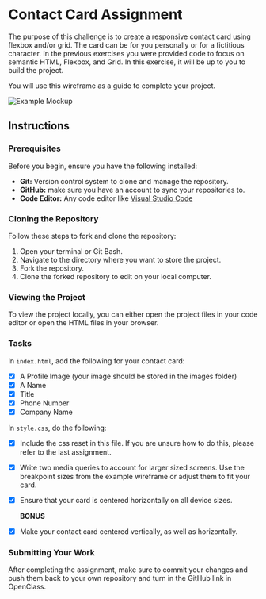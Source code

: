 # Contact Card Assignment

The purpose of this challenge is to create a responsive contact card using flexbox and/or grid. The card can be for you personally or for a fictitious character. In the previous exercises you were provided code to focus on semantic HTML, Flexbox, and Grid. In this exercise, it will be up to you to build the project.

You will use this wireframe as a guide to complete your project.

![Example Mockup](./wireframes/example-mockup.png)  

## Instructions

### Prerequisites

Before you begin, ensure you have the following installed:

- **Git:** Version control system to clone and manage the repository.
- **GitHub:** make sure you have an account to sync your repositories to.
- **Code Editor:** Any code editor like [Visual Studio Code](https://code.visualstudio.com/)

### Cloning the Repository

Follow these steps to fork and clone the repository:

1. Open your terminal or Git Bash.
2. Navigate to the directory where you want to store the project.
3. Fork the repository.
4. Clone the forked repository to edit on your local computer.

### Viewing the Project

To view the project locally, you can either open the project files in your code editor or open the HTML files in your browser.

### Tasks

In `index.html`, add the following for your contact card:

- [X] A Profile Image (your image should be stored in the images folder)
- [X] A Name
- [X] Title
- [X] Phone Number
- [X] Company Name

In `style.css`, do the following:

- [X] Include the css reset in this file. If you are unsure how to do this, please refer to the last assignment.
- [X] Write two media queries to account for larger sized screens. Use the breakpoint sizes from the example wireframe or adjust them to fit your card.
- [X] Ensure that your card is centered horizontally on all device sizes.

  **BONUS**

- [X] Make your contact card centered vertically, as well as horizontally.

### Submitting Your Work

After completing the assignment, make sure to commit your changes and push them back to your own repository and turn in the GitHub link in OpenClass.
